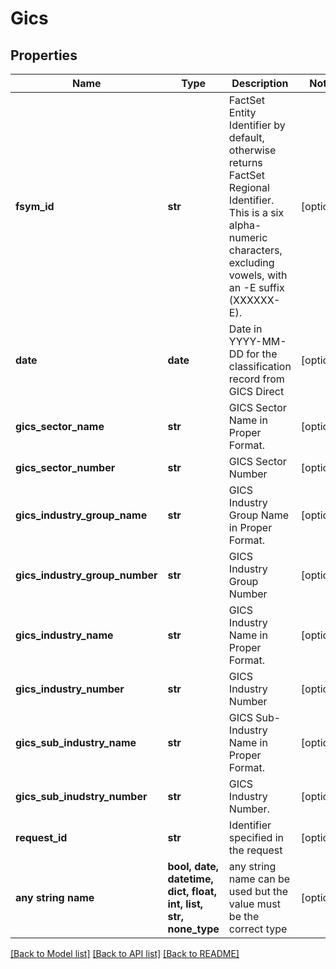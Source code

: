 # Gics


## Properties
Name | Type | Description | Notes
------------ | ------------- | ------------- | -------------
**fsym_id** | **str** | FactSet Entity Identifier by default, otherwise returns FactSet Regional Identifier. This is a six alpha-numeric characters, excluding vowels, with an -E suffix (XXXXXX-E). | [optional] 
**date** | **date** | Date in YYYY-MM-DD for the classification record from GICS Direct | [optional] 
**gics_sector_name** | **str** | GICS Sector Name in Proper Format. | [optional] 
**gics_sector_number** | **str** | GICS Sector Number | [optional] 
**gics_industry_group_name** | **str** | GICS Industry Group Name in Proper Format. | [optional] 
**gics_industry_group_number** | **str** | GICS Industry Group Number | [optional] 
**gics_industry_name** | **str** | GICS Industry Name in Proper Format. | [optional] 
**gics_industry_number** | **str** | GICS Industry Number | [optional] 
**gics_sub_industry_name** | **str** | GICS Sub-Industry Name in Proper Format. | [optional] 
**gics_sub_inudstry_number** | **str** | GICS Industry Number. | [optional] 
**request_id** | **str** | Identifier specified in the request | [optional] 
**any string name** | **bool, date, datetime, dict, float, int, list, str, none_type** | any string name can be used but the value must be the correct type | [optional]

[[Back to Model list]](../README.md#documentation-for-models) [[Back to API list]](../README.md#documentation-for-api-endpoints) [[Back to README]](../README.md)


